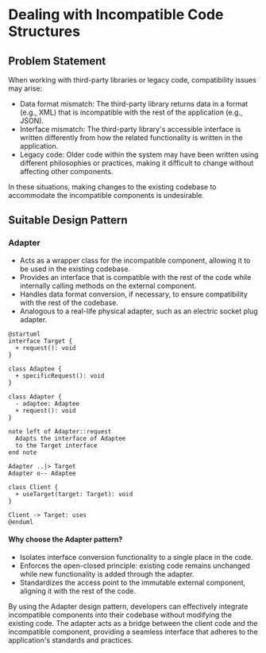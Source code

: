 # Dealing with Incompatible Code Structures

## Problem Statement

When working with third-party libraries or legacy code, compatibility issues may arise:

* Data format mismatch: The third-party library returns data in a format (e.g., XML) that is incompatible with the rest of the application (e.g., JSON).
* Interface mismatch: The third-party library's accessible interface is written differently from how the related functionality is written in the application.
* Legacy code: Older code within the system may have been written using different philosophies or practices, making it difficult to change without affecting other components.

In these situations, making changes to the existing codebase to accommodate the incompatible components is undesirable.

## Suitable Design Pattern

### Adapter

* Acts as a wrapper class for the incompatible component, allowing it to be used in the existing codebase.
* Provides an interface that is compatible with the rest of the code while internally calling methods on the external component.
* Handles data format conversion, if necessary, to ensure compatibility with the rest of the codebase.
* Analogous to a real-life physical adapter, such as an electric socket plug adapter.

```plantuml
@startuml
interface Target {
  + request(): void
}

class Adaptee {
  + specificRequest(): void
}

class Adapter {
  - adaptee: Adaptee
  + request(): void
}

note left of Adapter::request
  Adapts the interface of Adaptee
  to the Target interface
end note

Adapter ..|> Target
Adapter o-- Adaptee

class Client {
  + useTarget(target: Target): void
}

Client -> Target: uses
@enduml
```

#### Why choose the Adapter pattern?

* Isolates interface conversion functionality to a single place in the code.
* Enforces the open-closed principle: existing code remains unchanged while new functionality is added through the adapter.
* Standardizes the access point to the immutable external component, aligning it with the rest of the code.

By using the Adapter design pattern, developers can effectively integrate incompatible components into their codebase without modifying the existing code. The adapter acts as a bridge between the client code and the incompatible component, providing a seamless interface that adheres to the application's standards and practices.
